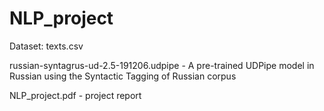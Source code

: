 # NLP_project

Dataset: texts.csv

russian-syntagrus-ud-2.5-191206.udpipe - A pre-trained UDPipe model in Russian using the Syntactic Tagging of Russian corpus

NLP_project.pdf - project report
